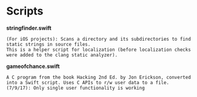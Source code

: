 # Scripts

<b>stringfinder.swift</b>

    (For iOS projects): Scans a directory and its subdirectories to find static strings in source files.
    This is a helper script for localization (before localization checks were added to the clang static analyzer).
    
<b>gameofchance.swift</b>

    A C program from the book Hacking 2nd Ed. by Jon Erickson, converted into a Swift script. Uses C APIs to r/w user data to a file.
    (7/9/17): Only single user functionality is working

